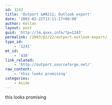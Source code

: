 ```yaml
---
id: 1243
title: 'Outport &#8211; Outlook export'
date: '2003-02-22T13:11:17+00:00'
author: Kellan
layout: post
guid: 'http://lm.quxx.info/?p=1243'
permalink: /2003/02/22/outport-outlook-export/
typo_id:
    - '1241'
mt_id:
    - '438'
link_related:
    - 'http://outport.sourceforge.net/'
raw_content:
    - 'this looks promising'
categories:
    - Aside
---
```


this looks promising